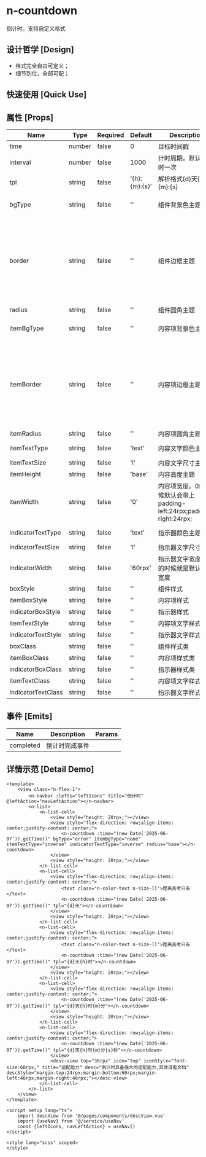 # n-countdown

倒计时。支持自定义格式

## 设计哲学 [Design]

- 格式完全自由可定义；
- 细节到位，全部可配；

## 快速使用 [Quick Use]



## 属性 [Props]

| Name | Type | Required | Default | Description | Choices |
| --- | --- | --- | --- | --- | --- |
| time | number | false | 0 | 目标时间戳 |  | 
| interval | number | false | 1000 | 计时周期。默认1s计时一次 |  | 
| tpl | string | false | '{h}:{m}:{s}' | 解析格式{d}天{h}:{m}:{s} |  | 
| bgType | string | false | '' | 组件背景色主题 | white,black,transparent,nav,default,primary,success,warning,error,custom,link,light,middle,dark,inverse,page,hover,hover-dark,mask,mask-dark,text,text-second,text-third,text-forth,text-inverse,text-place,text-disabled,border,border-light,border-middle,border-dark,none,gradient | 
| border | string | false | '' | 组件边框主题 | none,white,black,default,light,middle,dark,primary,success,warning,error,inverse,custom,link,text,text-second,text-third,text-forth,text-place,text-disabled,left-white,left-black,top-white,top-black,right-white,right-black,bottom-white,bottom-black,left-default,left-light,left-middle,left-dark,left-primary,left-success,left-warning,left-error,left-inverse,left-custom,left-link,left-text,left-text-second,left-text-third,left-text-forth,left-text-place,left-text-disabled,top-default,top-light,top-middle,top-dark,top-primary,top-success,top-warning,top-error,top-inverse,top-custom,top-link,top-text,top-text-second,top-text-third,top-text-forth,top-text-place,top-text-disabled,right-default,right-light,right-middle,right-dark,right-primary,right-success,right-warning,right-error,right-inverse,right-custom,right-link,right-text,right-text-second,right-text-third,right-text-forth,right-text-place,right-text-disabled,bottom-default,bottom-light,bottom-middle,bottom-dark,bottom-primary,bottom-success,bottom-warning,bottom-error,bottom-inverse,bottom-custom,bottom-link,bottom-text,bottom-text-second,bottom-text-third,bottom-text-forth,bottom-text-place,bottom-text-disabled | 
| radius | string | false | '' | 组件圆角主题 | ss,s,base,l,ll,loading,none | 
| itemBgType | string | false | '' | 内容项背景色主题 | white,black,transparent,nav,default,primary,success,warning,error,custom,link,light,middle,dark,inverse,page,hover,hover-dark,mask,mask-dark,text,text-second,text-third,text-forth,text-inverse,text-place,text-disabled,border,border-light,border-middle,border-dark,none,gradient | 
| itemBorder | string | false | '' | 内容项边框主题 | none,white,black,default,light,middle,dark,primary,success,warning,error,inverse,custom,link,text,text-second,text-third,text-forth,text-place,text-disabled,left-white,left-black,top-white,top-black,right-white,right-black,bottom-white,bottom-black,left-default,left-light,left-middle,left-dark,left-primary,left-success,left-warning,left-error,left-inverse,left-custom,left-link,left-text,left-text-second,left-text-third,left-text-forth,left-text-place,left-text-disabled,top-default,top-light,top-middle,top-dark,top-primary,top-success,top-warning,top-error,top-inverse,top-custom,top-link,top-text,top-text-second,top-text-third,top-text-forth,top-text-place,top-text-disabled,right-default,right-light,right-middle,right-dark,right-primary,right-success,right-warning,right-error,right-inverse,right-custom,right-link,right-text,right-text-second,right-text-third,right-text-forth,right-text-place,right-text-disabled,bottom-default,bottom-light,bottom-middle,bottom-dark,bottom-primary,bottom-success,bottom-warning,bottom-error,bottom-inverse,bottom-custom,bottom-link,bottom-text,bottom-text-second,bottom-text-third,bottom-text-forth,bottom-text-place,bottom-text-disabled | 
| itemRadius | string | false | '' | 内容项圆角主题 | ss,s,base,l,ll,loading,none | 
| itemTextType | string | false | 'text' | 内容文字颜色主题 | black,white,transparent,default,primary,success,warning,error,custom,link,text,second,third,forth,place,disabled,inverse,nav-title,nav-icon,nav-item | 
| itemTextSize | string | false | 'l' | 内容文字尺寸主题 | nav-title,nav-icon,nav-item,ss,s,base,l,ll | 
| itemHeight | string | false | 'base' | 内容高度主题 | statusbar,ss,s,base,l,ll,0,auto,1px,100p,100vh,min-100p,min-100vh,any,mp-any | 
| itemWidth | string | false | '0' | 内容项宽度。0的时候默认会带上padding-left:24rpx;padding-right:24rpx; |  | 
| indicatorTextType | string | false | 'text' | 指示器颜色主题 | black,white,transparent,default,primary,success,warning,error,custom,link,text,second,third,forth,place,disabled,inverse,nav-title,nav-icon,nav-item | 
| indicatorTextSize | string | false | 'l' | 指示器文字尺寸主题 | nav-title,nav-icon,nav-item,ss,s,base,l,ll | 
| indicatorWidth | string | false | '60rpx' | 指示器文字宽度。0的时候就是默认文字宽度 |  | 
| boxStyle | string | false | '' | 组件样式 |  | 
| itemBoxStyle | string | false | '' | 内容项样式 |  | 
| indicatorBoxStyle | string | false | '' | 指示器样式 |  | 
| itemTextStyle | string | false | '' | 内容项文字样式 |  | 
| indicatorTextStyle | string | false | '' | 指示器文字样式 |  | 
| boxClass | string | false | '' | 组件样式类 |  | 
| itemBoxClass | string | false | '' | 内容项样式类 |  | 
| indicatorBoxClass | string | false | '' | 指示器样式类 |  | 
| itemTextClass | string | false | '' | 内容项文字样式类 |  | 
| indicatorTextClass | string | false | '' | 指示器文字样式类 |  | 

## 事件 [Emits]

| Name | Description | Params |
| --- | --- | --- | 
| completed | 倒计时完成事件 |  |

## 详情示范 [Detail Demo]



```vue
<template>
	<view class="n-flex-1">
		<n-navbar :lefts="leftIcons" title="倒计时" @leftAction="navLeftAction"></n-navbar>
		<n-list>
			<n-list-cell>
				<view style="height: 20rpx;"></view>
				<view style="flex-direction: row;align-items: center;justify-content: center;">
					<n-countdown :time="(new Date('2025-06-07')).getTime()" bgType="error" itemBgType="none" itemTextType="inverse" indicatorTextType="inverse" radius="base"></n-countdown>
				</view>
				<view style="height: 20rpx;"></view>
			</n-list-cell>
			<n-list-cell>
				<view style="flex-direction: row;align-items: center;justify-content: center;">
					<text class="n-color-text n-size-ll">距离高考只有</text>
					<n-countdown :time="(new Date('2025-06-07')).getTime()" tpl="{d}天"></n-countdown>
				</view>
				<view style="height: 20rpx;"></view>
			</n-list-cell>
			<n-list-cell>
				<view style="flex-direction: row;align-items: center;justify-content: center;">
					<text class="n-color-text n-size-ll">距离高考只有</text>
					<n-countdown :time="(new Date('2025-06-07')).getTime()" tpl="{d}天{h}时"></n-countdown>
				</view>
				<view style="height: 20rpx;"></view>
			</n-list-cell>
			<n-list-cell>
				<view style="flex-direction: row;align-items: center;justify-content: center;">
					<n-countdown :time="(new Date('2025-06-07')).getTime()" tpl="{d}天{h}时{m}分"></n-countdown>
				</view>
				<view style="height: 20rpx;"></view>
			</n-list-cell>
			<n-list-cell>
				<view style="flex-direction: row;align-items: center;justify-content: center;">
					<n-countdown :time="(new Date('2025-06-07')).getTime()" tpl="{d}天{h}时{m}分{s}秒"></n-countdown>
				</view>
				<desc-view top="36rpx" icon="top" iconStyle="font-size:60rpx;" title="适配能力" desc="倒计时具备强大的适配能力,具体请看文档" descStyle="margin-top:24rpx;margin-bottom:60rpx;margin-left:46rpx;margin-right:46rpx;"></desc-view>
			</n-list-cell>
		</n-list>
	</view>
</template>

<script setup lang="ts">
	import descView from '@/pages/components/descView.vue'
	import {useNav} from '@/service/useNav'
	const {leftIcons, navLeftAction} = useNav()
</script>

<style lang="scss" scoped>
</style>

```

<DemoFrame src="https://www.redou.vip/nprox/#/pages/display/countdown" />
